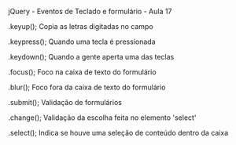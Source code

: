 jQuery - Eventos de Teclado e formulário - Aula 17

.keyup(); Copia as letras digitadas no campo

.keypress(); Quando uma tecla é pressionada

.keydown(); Quando a gente aperta uma das teclas

.focus(); Foco na caixa de texto do formulário

.blur(); Foco fora da caixa de texto do formulário

.submit(); Validação de formulários

.change(); Validação da escolha feita no elemento 'select'

.select(); Indica se houve uma seleção de conteúdo dentro da caixa